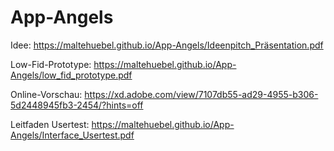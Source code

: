 # App-Angels
Idee: https://maltehuebel.github.io/App-Angels/Ideenpitch_Präsentation.pdf

Low-Fid-Prototype: https://maltehuebel.github.io/App-Angels/low_fid_prototype.pdf

Online-Vorschau: https://xd.adobe.com/view/7107db55-ad29-4955-b306-5d2448945fb3-2454/?hints=off


Leitfaden Usertest: https://maltehuebel.github.io/App-Angels/Interface_Usertest.pdf


